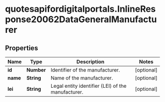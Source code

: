 # quotesapifordigitalportals.InlineResponse20062DataGeneralManufacturer

## Properties

Name | Type | Description | Notes
------------ | ------------- | ------------- | -------------
**id** | **Number** | Identifier of the manufacturer. | [optional] 
**name** | **String** | Name of the manufacturer. | [optional] 
**lei** | **String** | Legal entity identifier (LEI) of the manufacturer. | [optional] 


